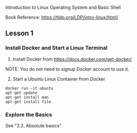 Introduction to Linux Operating System and Basic Shell

Book Reference: https://tldp.org/LDP/intro-linux/html/

## Lesson 1

### Install Docker and Start a Linux Terminal

1. Install Docker from https://docs.docker.com/get-docker/

NOTE: You do not need to signup Docker account to use it.

2. Start a Ubuntu Linux Container from Docker

```
docker run -it ubuntu
apt-get update
apt-get install man
apt-get install file
```

### Explore the Basics

See "2.2. Absolute basics"

